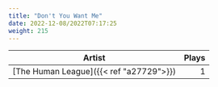 ```yaml
---
title: "Don't You Want Me"
date: 2022-12-08/2022T07:17:25
weight: 215
---
```




 Artist | Plays 
----- | -----:
[The Human League]({{< ref "a27729">}}) | 1
